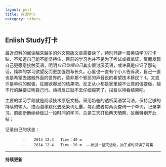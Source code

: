 ```yaml
---
layout: post
title: 英语学习
category: others
---
```

## Enlish Study打卡
最近资料的阅读越来越多的外文原版文章需要读了，特别开辟一篇英语学习打卡贴，不知道自己能不能坚持住，目前的学习也并不是为了考试或者拿证，反而发现自己更愿意接触英语，明明*自己觉得自己*其实很讨厌英语，或许真是应证了那句话，纯粹的学习欲望反而更加强烈与长久。心里也一直有个小人告诉我，自己一直也是希望去接触外面的世界的，莫非那个邪恶的声音说的希望技术移民？*:)*。又或许是单纯的倔强，征服欲爆发的结果吧，反正从小都是家里越不让做的偏要做，越不行的越要证明自己行。动机反正就不去仔细探究了，拭目以待看结果吧。

主要的学习手段就是阅读技术原版文档，采用奶爸的透析英语学习法，保持足够的持续的输入，进而潜移默化去感染词汇量，每页或者每两页查询一个单词，记录学习。前面断断续续做过一段时间的学习，总是三天打鱼两天晒网，故而特别开此帖；

记录自己的状态：  

            -    2014 12.3   Time：40 m    
            -    2014 12.4   Time：20 m  ——参加一整天活动，抽了点时间读了两篇 



- - -  
**持续更新**
